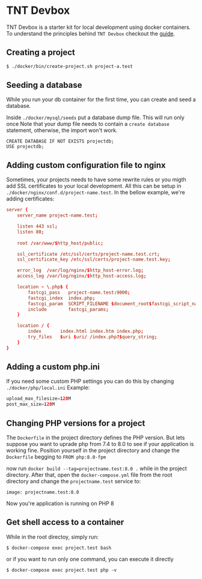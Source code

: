 # TNT Devbox

TNT Devbox is a starter kit for local development using docker containers.
To understand the principles behind `TNT Devbox` checkout the [guide](./guide.md).

## Creating a project

```bash
$ ./docker/bin/create-project.sh project-a.test
```

## Seeding a database

While you run your db container for the first time, you can create and seed a database.

Inside `./docker/mysql/seeds` put a database dump file. This will run only once
Note that your dump file needs to contain a `create database` statement, otherwise, the import won't work.

```mysql
CREATE DATABASE IF NOT EXISTS projectdb;
USE projectdb;
```

## Adding custom configuration file to nginx

Sometimes, your projects needs to have some rewrite rules or you migth add SSL certificates to your local development. 
All this can be setup in `./docker/nginx/conf.d/project-name.test`. In the bellow example, we're adding certificates:

```conf
server {
    server_name project-name.test;

    listen 443 ssl;
    listen 80;
    
    root /var/www/$http_host/public;

    ssl_certificate /etc/ssl/certs/project-name.test.crt; 
    ssl_certificate_key /etc/ssl/certs/project-name.test.key;

    error_log  /var/log/nginx/$http_host-error.log;
    access_log /var/log/nginx/$http_host-access.log; 

    location ~ \.php$ {
        fastcgi_pass   project-name.test:9000;
        fastcgi_index  index.php;
        fastcgi_param  SCRIPT_FILENAME $document_root$fastcgi_script_name;
        include        fastcgi_params;
    }

    location / {
        index       index.html index.htm index.php;
        try_files   $uri $uri/ /index.php?$query_string;
    }
}
```

## Adding a custom php.ini

If you need some custom PHP settings you can do this by changing `./docker/php/local.ini`
Example:

```php
upload_max_filesize=128M
post_max_size=128M
```
## Changing PHP versions for a project

The `Dockerfile` in the project directory defines the PHP version. But lets suppose you want to uprade php from 7.4 to 8.0 to see if your 
application is working fine.
Position yourself in the project directory and change the `Dockerfile` begging to `FROM php:8.0-fpm`

now run `docker build --tag=projectname.test:8.0 .` while in the project directory.
After that, open the `docker-compose.yml` file from the root directory and change the `projectname.test` service to:

```
image: projectname.test:8.0
```

Now you're application is running on PHP 8

## Get shell access to a container

While in the root directoy, simply run:

```
$ docker-compose exec project.test bash
```

or if you want to run only one command, you can execute it directly

```
$ docker-compose exec project.test php -v
```
